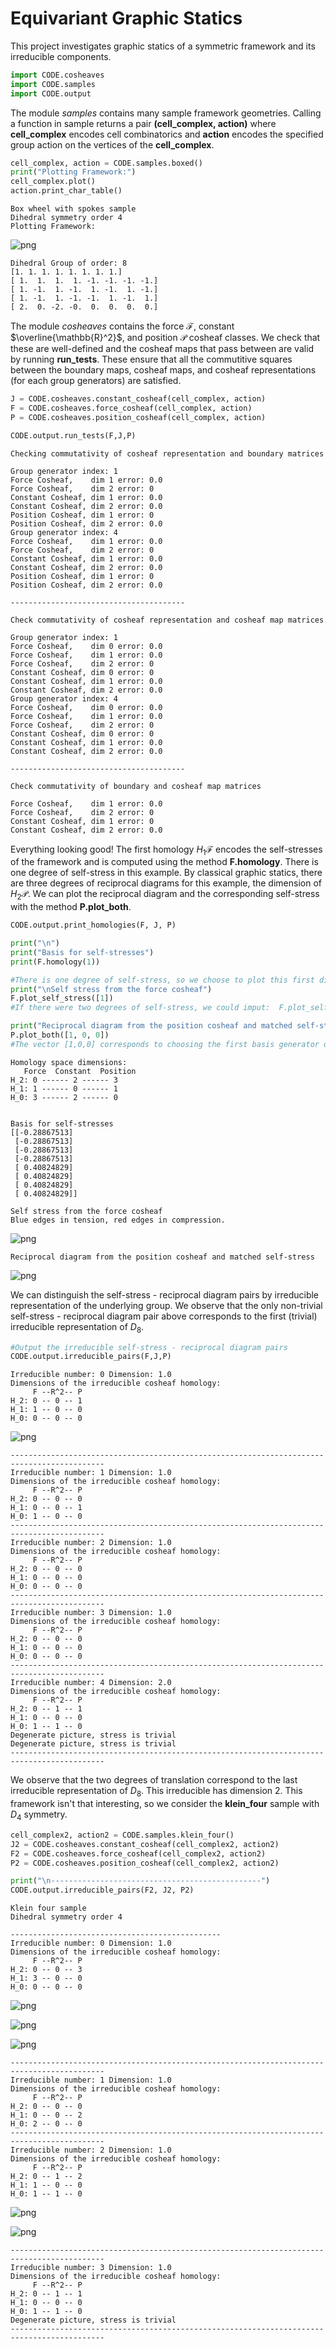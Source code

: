 # Equivariant Graphic Statics
This project investigates graphic statics of a symmetric framework and its irreducible components.


```python
import CODE.cosheaves
import CODE.samples
import CODE.output
```

The module *samples* contains many sample framework geometries. Calling a function in sample returns a pair **(cell_complex, action)** where **cell_complex** encodes cell combinatorics and **action** encodes the specified group action on the vertices of the **cell_complex**.


```python
cell_complex, action = CODE.samples.boxed()
print("Plotting Framework:")
cell_complex.plot()
action.print_char_table()
```

    Box wheel with spokes sample
    Dihedral symmetry order 4
    Plotting Framework:
    


    
![png](README_files/README_3_1.png)
    


    Dihedral Group of order: 8
    [1. 1. 1. 1. 1. 1. 1. 1.]
    [ 1.  1.  1.  1. -1. -1. -1. -1.]
    [ 1. -1.  1. -1.  1. -1.  1. -1.]
    [ 1. -1.  1. -1. -1.  1. -1.  1.]
    [ 2.  0. -2. -0.  0.  0.  0.  0.]
    

The module *cosheaves* contains the force $\mathcal{F}$, constant $\overline{\mathbb{R}^2}$, and position $\mathcal{P}$ cosheaf classes. We check  that these are well-defined and the cosheaf maps that pass between are valid by running **run_tests**. These ensure that all the commutitive squares between the boundary maps, cosheaf maps, and cosheaf representations (for each group generators) are satisfied.


```python
J = CODE.cosheaves.constant_cosheaf(cell_complex, action)
F = CODE.cosheaves.force_cosheaf(cell_complex, action)
P = CODE.cosheaves.position_cosheaf(cell_complex, action)

CODE.output.run_tests(F,J,P)
```

    Checking commutativity of cosheaf representation and boundary matrices
    
    Group generator index: 1
    Force Cosheaf,    dim 1 error: 0.0
    Force Cosheaf,    dim 2 error: 0
    Constant Cosheaf, dim 1 error: 0.0
    Constant Cosheaf, dim 2 error: 0.0
    Position Cosheaf, dim 1 error: 0
    Position Cosheaf, dim 2 error: 0.0
    Group generator index: 4
    Force Cosheaf,    dim 1 error: 0.0
    Force Cosheaf,    dim 2 error: 0
    Constant Cosheaf, dim 1 error: 0.0
    Constant Cosheaf, dim 2 error: 0.0
    Position Cosheaf, dim 1 error: 0
    Position Cosheaf, dim 2 error: 0.0
    
    ---------------------------------------
    
    Check commutativity of cosheaf representation and cosheaf map matrices
    
    Group generator index: 1
    Force Cosheaf,    dim 0 error: 0.0
    Force Cosheaf,    dim 1 error: 0.0
    Force Cosheaf,    dim 2 error: 0
    Constant Cosheaf, dim 0 error: 0
    Constant Cosheaf, dim 1 error: 0.0
    Constant Cosheaf, dim 2 error: 0.0
    Group generator index: 4
    Force Cosheaf,    dim 0 error: 0.0
    Force Cosheaf,    dim 1 error: 0.0
    Force Cosheaf,    dim 2 error: 0
    Constant Cosheaf, dim 0 error: 0
    Constant Cosheaf, dim 1 error: 0.0
    Constant Cosheaf, dim 2 error: 0.0
    
    ---------------------------------------
    
    Check commutativity of boundary and cosheaf map matrices
    
    Force Cosheaf,    dim 1 error: 0.0
    Force Cosheaf,    dim 2 error: 0
    Constant Cosheaf, dim 1 error: 0
    Constant Cosheaf, dim 2 error: 0.0
    

Everything looking good! The first homology $H_1 \mathcal{F}$ encodes the self-stresses of the framework and is computed using the method **F.homology**. There is one degree of self-stress in this example. By classical graphic statics, there are three degrees of reciprocal diagrams for this example, the dimension of $H_2 \mathcal{P}$. We can plot the reciprocal diagram and the corresponding self-stress with the method **P.plot_both**. 


```python
CODE.output.print_homologies(F, J, P)

print("\n")
print("Basis for self-stresses")
print(F.homology(1))

#There is one degree of self-stress, so we choose to plot this first dimension only
print("\nSelf stress from the force cosheaf")
F.plot_self_stress([1])
#If there were two degrees of self-stress, we could imput:  F.plot_self_stress([0.5, 0.5]) for the average of both generators.

print("Reciprocal diagram from the position cosheaf and matched self-stress")
P.plot_both([1, 0, 0])
#The vector [1,0,0] corresponds to choosing the first basis generator of H_2 P
```

    Homology space dimensions:
       Force  Constant  Position
    H_2: 0 ------ 2 ------ 3
    H_1: 1 ------ 0 ------ 1
    H_0: 3 ------ 2 ------ 0
    
    
    Basis for self-stresses
    [[-0.28867513]
     [-0.28867513]
     [-0.28867513]
     [-0.28867513]
     [ 0.40824829]
     [ 0.40824829]
     [ 0.40824829]
     [ 0.40824829]]
    
    Self stress from the force cosheaf
    Blue edges in tension, red edges in compression.
    


    
![png](README_files/README_7_1.png)
    


    Reciprocal diagram from the position cosheaf and matched self-stress
    


    
![png](README_files/README_7_3.png)
    


We can distinguish the self-stress - reciprocal diagram pairs by irreducible representation of the underlying group. We observe that the only non-trivial self-stress - reciprocal diagram pair above corresponds to the first (trivial) irreducible representation of $D_8$.


```python
#Output the irreducible self-stress - reciprocal diagram pairs
CODE.output.irreducible_pairs(F,J,P)
```

    Irreducible number: 0 Dimension: 1.0
    Dimensions of the irreducible cosheaf homology:
         F --R^2-- P
    H_2: 0 -- 0 -- 1
    H_1: 1 -- 0 -- 0
    H_0: 0 -- 0 -- 0
    


    
![png](README_files/README_9_1.png)
    


    -------------------------------------------------------------------------------------------
    Irreducible number: 1 Dimension: 1.0
    Dimensions of the irreducible cosheaf homology:
         F --R^2-- P
    H_2: 0 -- 0 -- 0
    H_1: 0 -- 0 -- 1
    H_0: 1 -- 0 -- 0
    -------------------------------------------------------------------------------------------
    Irreducible number: 2 Dimension: 1.0
    Dimensions of the irreducible cosheaf homology:
         F --R^2-- P
    H_2: 0 -- 0 -- 0
    H_1: 0 -- 0 -- 0
    H_0: 0 -- 0 -- 0
    -------------------------------------------------------------------------------------------
    Irreducible number: 3 Dimension: 1.0
    Dimensions of the irreducible cosheaf homology:
         F --R^2-- P
    H_2: 0 -- 0 -- 0
    H_1: 0 -- 0 -- 0
    H_0: 0 -- 0 -- 0
    -------------------------------------------------------------------------------------------
    Irreducible number: 4 Dimension: 2.0
    Dimensions of the irreducible cosheaf homology:
         F --R^2-- P
    H_2: 0 -- 1 -- 1
    H_1: 0 -- 0 -- 0
    H_0: 1 -- 1 -- 0
    Degenerate picture, stress is trivial
    Degenerate picture, stress is trivial
    -------------------------------------------------------------------------------------------
    

We observe that the two degrees of translation correspond to the last irreducible representation of $D_8$. This irreducible has dimension 2. This framework isn't that interesting, so we consider the **klein_four** sample with $D_4$ symmetry.


```python
cell_complex2, action2 = CODE.samples.klein_four()
J2 = CODE.cosheaves.constant_cosheaf(cell_complex2, action2)
F2 = CODE.cosheaves.force_cosheaf(cell_complex2, action2)
P2 = CODE.cosheaves.position_cosheaf(cell_complex2, action2)

print("\n-----------------------------------------------")
CODE.output.irreducible_pairs(F2, J2, P2)

```

    Klein four sample 
    Dihedral symmetry order 4
    
    -----------------------------------------------
    Irreducible number: 0 Dimension: 1.0
    Dimensions of the irreducible cosheaf homology:
         F --R^2-- P
    H_2: 0 -- 0 -- 3
    H_1: 3 -- 0 -- 0
    H_0: 0 -- 0 -- 0
    


    
![png](README_files/README_11_1.png)
    



    
![png](README_files/README_11_2.png)
    



    
![png](README_files/README_11_3.png)
    


    -------------------------------------------------------------------------------------------
    Irreducible number: 1 Dimension: 1.0
    Dimensions of the irreducible cosheaf homology:
         F --R^2-- P
    H_2: 0 -- 0 -- 0
    H_1: 0 -- 0 -- 2
    H_0: 2 -- 0 -- 0
    -------------------------------------------------------------------------------------------
    Irreducible number: 2 Dimension: 1.0
    Dimensions of the irreducible cosheaf homology:
         F --R^2-- P
    H_2: 0 -- 1 -- 2
    H_1: 1 -- 0 -- 0
    H_0: 1 -- 1 -- 0
    


    
![png](README_files/README_11_5.png)
    



    
![png](README_files/README_11_6.png)
    


    -------------------------------------------------------------------------------------------
    Irreducible number: 3 Dimension: 1.0
    Dimensions of the irreducible cosheaf homology:
         F --R^2-- P
    H_2: 0 -- 1 -- 1
    H_1: 0 -- 0 -- 0
    H_0: 1 -- 1 -- 0
    Degenerate picture, stress is trivial
    -------------------------------------------------------------------------------------------
    
